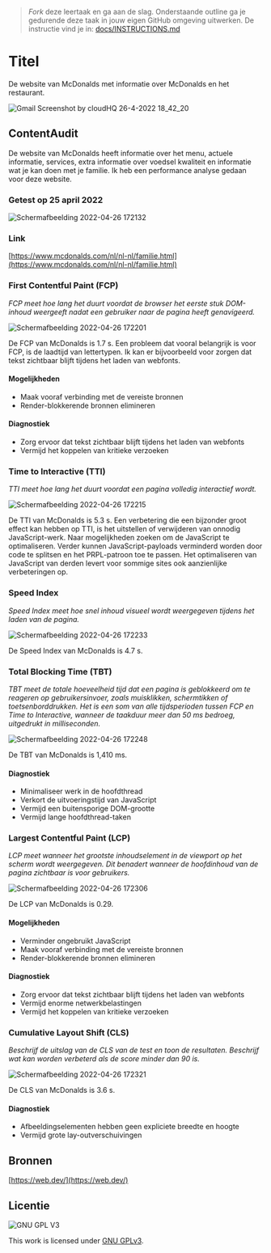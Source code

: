 > _Fork_ deze leertaak en ga aan de slag. Onderstaande outline ga je gedurende deze taak in jouw eigen GitHub omgeving uitwerken. De instructie vind je in: [docs/INSTRUCTIONS.md](docs/INSTRUCTIONS.md)

# Titel
De website van McDonalds met informatie over McDonalds en het restaurant.

![Gmail Screenshot by cloudHQ 26-4-2022 18_42_20](https://user-images.githubusercontent.com/69635977/165350731-4b03f645-8f52-49bb-8e35-8465b5acc37e.png)

## ContentAudit
De website van McDonalds heeft informatie over het menu, actuele informatie, services, extra informatie over voedsel kwaliteit en informatie wat je kan doen met je familie. Ik heb een performance analyse gedaan voor deze website.

### Getest op 25 april 2022
![Schermafbeelding 2022-04-26 172132](https://user-images.githubusercontent.com/69635977/165336369-a1fc4b34-5761-49c8-9e14-53391fdc987c.png)

### Link
[https://www.mcdonalds.com/nl/nl-nl/familie.html](https://www.mcdonalds.com/nl/nl-nl/familie.html)

### First Contentful Paint (FCP)
*FCP meet hoe lang het duurt voordat de browser het eerste stuk DOM-inhoud weergeeft nadat een gebruiker naar de pagina heeft genavigeerd.*

![Schermafbeelding 2022-04-26 172201](https://user-images.githubusercontent.com/69635977/165336442-5c3ba9dc-d4f7-4bc8-aa77-3107d12d2ec8.png)

De FCP van McDonalds is 1.7 s. Een probleem dat vooral belangrijk is voor FCP, is de laadtijd van lettertypen. Ik kan er bijvoorbeeld voor zorgen dat tekst zichtbaar blijft tijdens het laden van webfonts.

#### Mogelijkheden
- Maak vooraf verbinding met de vereiste bronnen
- Render-blokkerende bronnen elimineren

#### Diagnostiek
- Zorg ervoor dat tekst zichtbaar blijft tijdens het laden van webfonts
- Vermijd het koppelen van kritieke verzoeken

### Time to Interactive (TTI)
*TTI meet hoe lang het duurt voordat een pagina volledig interactief wordt.*

![Schermafbeelding 2022-04-26 172215](https://user-images.githubusercontent.com/69635977/165336466-6de0b2e6-a9ba-4966-a11e-5ee3325f905d.png)

De TTI van McDonalds is 5.3 s. Een verbetering die een bijzonder groot effect kan hebben op TTI, is het uitstellen of verwijderen van onnodig JavaScript-werk. Naar mogelijkheden zoeken om de JavaScript te optimaliseren. Verder kunnen JavaScript-payloads verminderd worden door code te splitsen en het PRPL-patroon toe te passen. Het optimaliseren van JavaScript van derden levert voor sommige sites ook aanzienlijke verbeteringen op.

### Speed Index
*Speed Index meet hoe snel inhoud visueel wordt weergegeven tijdens het laden van de pagina.*

![Schermafbeelding 2022-04-26 172233](https://user-images.githubusercontent.com/69635977/165336491-16ec1bca-d9bf-408e-8742-76bece13101f.png)

De Speed Index van McDonalds is 4.7 s.

### Total Blocking Time (TBT)
*TBT meet de totale hoeveelheid tijd dat een pagina is geblokkeerd om te reageren op gebruikersinvoer, zoals muisklikken, schermtikken of toetsenborddrukken. Het is een som van alle tijdsperioden tussen FCP en Time to Interactive, wanneer de taakduur meer dan 50 ms bedroeg, uitgedrukt in milliseconden.*

![Schermafbeelding 2022-04-26 172248](https://user-images.githubusercontent.com/69635977/165336532-1d6eeb91-d91d-41ce-8efc-c0d91c806219.png)

De TBT van McDonalds is 1,410 ms.

#### Diagnostiek
- Minimaliseer werk in de hoofdthread
- Verkort de uitvoeringstijd van JavaScript
- Vermijd een buitensporige DOM-grootte
- Vermijd lange hoofdthread-taken

### Largest Contentful Paint (LCP)
*LCP meet wanneer het grootste inhoudselement in de viewport op het scherm wordt weergegeven. Dit benadert wanneer de hoofdinhoud van de pagina zichtbaar is voor gebruikers.*

![Schermafbeelding 2022-04-26 172306](https://user-images.githubusercontent.com/69635977/165336550-c568405a-ccfb-4dd1-b924-c9d00b5af628.png)

De LCP van McDonalds is 0.29.

#### Mogelijkheden
- Verminder ongebruikt JavaScript
- Maak vooraf verbinding met de vereiste bronnen
- Render-blokkerende bronnen elimineren

#### Diagnostiek
- Zorg ervoor dat tekst zichtbaar blijft tijdens het laden van webfonts
- Vermijd enorme netwerkbelastingen
- Vermijd het koppelen van kritieke verzoeken

### Cumulative Layout Shift (CLS)
_Beschrijf de uitslag van de CLS van de test en toon de resultaten. Beschrijf wat kan worden verbeterd als de score minder dan 90 is._

![Schermafbeelding 2022-04-26 172321](https://user-images.githubusercontent.com/69635977/165336573-ecb47bea-28c1-4f99-8d97-c6d693f294da.png)

De CLS van McDonalds is 3.6 s.

#### Diagnostiek
- Afbeeldingselementen hebben geen expliciete breedte en hoogte
- Vermijd grote lay-outverschuivingen

## Bronnen
[https://web.dev/](https://web.dev/)

## Licentie

![GNU GPL V3](https://www.gnu.org/graphics/gplv3-127x51.png)

This work is licensed under [GNU GPLv3](./LICENSE).
